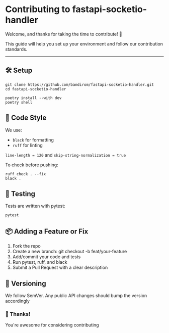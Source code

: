# Contributing to fastapi-socketio-handler

Welcome, and thanks for taking the time to contribute! 🎉

This guide will help you set up your environment and follow our contribution standards.

---

## 🛠️ Setup

```shell
git clone https://github.com/bandirom/fastapi-socketio-handler.git
cd fastapi-socketio-handler

poetry install --with dev
poetry shell
```

## 📐 Code Style

We use:
* `black` for formatting
* `ruff` for linting

`line-length = 120` and `skip-string-normalization = true`

To check before pushing:

```shell
ruff check . --fix
black .
```

## 🧪 Testing
Tests are written with pytest:

```shell
pytest
```

## 📦 Adding a Feature or Fix

1. Fork the repo
2. Create a new branch: git checkout -b feat/your-feature
3. Add/commit your code and tests
4. Run pytest, ruff, and black
5. Submit a Pull Request with a clear description


## 📜 Versioning
We follow SemVer. Any public API changes should bump the version accordingly


### 🙏 Thanks!
You're awesome for considering contributing
